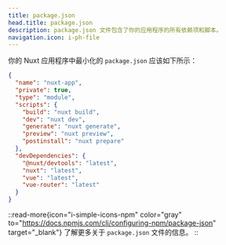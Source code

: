 ```yaml
---
title: package.json
head.title: package.json
description: package.json 文件包含了你的应用程序的所有依赖项和脚本。
navigation.icon: i-ph-file
---
```


你的 Nuxt 应用程序中最小化的 `package.json` 应该如下所示：

```json [package.json]
{
  "name": "nuxt-app",
  "private": true,
  "type": "module",
  "scripts": {
    "build": "nuxt build",
    "dev": "nuxt dev",
    "generate": "nuxt generate",
    "preview": "nuxt preview",
    "postinstall": "nuxt prepare"
  },
  "devDependencies": {
    "@nuxt/devtools": "latest",
    "nuxt": "latest",
    "vue": "latest",
    "vue-router": "latest"
  }
}
```

::read-more{icon="i-simple-icons-npm" color="gray" to="https://docs.npmjs.com/cli/configuring-npm/package-json" target="_blank"}
了解更多关于 `package.json` 文件的信息。
::
